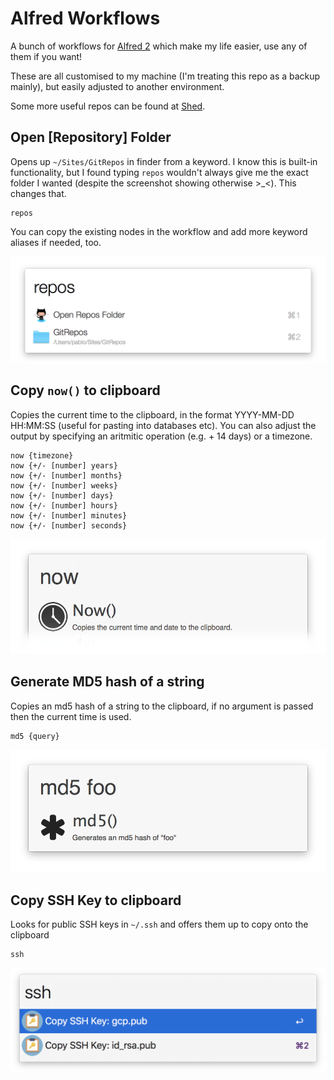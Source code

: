 # Alfred Workflows

A bunch of workflows for [Alfred 2](http://www.alfredapp.com) which make my life easier, use any of them if you want!

These are all customised to my machine (I'm treating this repo as a backup mainly), but easily adjusted to another environment.

Some more useful repos can be found at [Shed](https://github.com/shedhq/alfred-workflows).


## Open [Repository] Folder

Opens up `~/Sites/GitRepos` in finder from a keyword. I know this is built-in functionality, but I found typing `repos` wouldn't always give me the exact folder I wanted (despite the screenshot showing otherwise >_<). This changes that.

    repos

You can copy the existing nodes in the workflow and add more keyword aliases if needed, too.

![Open Repo Folder](screenshots/repos.png)


## Copy `now()` to clipboard

Copies the current time to the clipboard, in the format YYYY-MM-DD HH:MM:SS (useful for pasting into databases etc). You can also adjust the output by specifying an aritmitic operation (e.g. + 14 days) or a timezone.

    now {timezone}
    now {+/- [number] years}
    now {+/- [number] months}
    now {+/- [number] weeks}
    now {+/- [number] days}
    now {+/- [number] hours}
    now {+/- [number] minutes}
    now {+/- [number] seconds}


![Copy Now() to clipboard](screenshots/now.png)


## Generate MD5 hash of a string

Copies an md5 hash of a string to the clipboard, if no argument is passed then the current time is used.

    md5 {query}

![Generate MD5 hash of a string](screenshots/md5.png)


## Copy SSH Key to clipboard

Looks for public SSH keys in `~/.ssh` and offers them up to copy onto the clipboard

    ssh

![Lists public SSH keys for copying](screenshots/copy-ssh.png)
